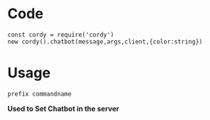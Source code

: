 # Code
```
const cordy = require('cordy')
new cordy().chatbot(message,args,client,{color:string})
```
# Usage
```
prefix commandname 
```
**Used to Set Chatbot in the server**